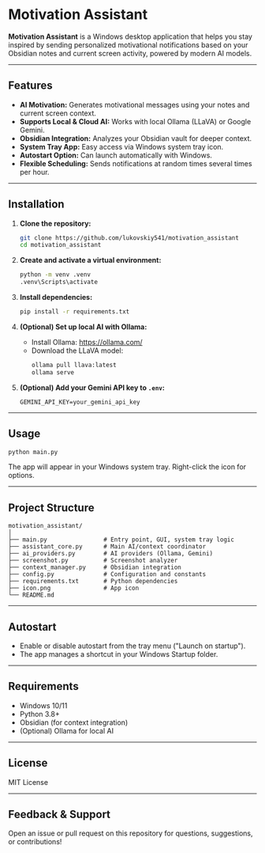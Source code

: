 # Motivation Assistant

**Motivation Assistant** is a Windows desktop application that helps you stay inspired by sending personalized motivational notifications based on your Obsidian notes and current screen activity, powered by modern AI models.

---

## Features

- **AI Motivation:** Generates motivational messages using your notes and current screen context.
- **Supports Local & Cloud AI:** Works with local Ollama (LLaVA) or Google Gemini.
- **Obsidian Integration:** Analyzes your Obsidian vault for deeper context.
- **System Tray App:** Easy access via Windows system tray icon.
- **Autostart Option:** Can launch automatically with Windows.
- **Flexible Scheduling:** Sends notifications at random times several times per hour.

---

## Installation

1. **Clone the repository:**
    ```bash
    git clone https://github.com/lukovskiy541/motivation_assistant
    cd motivation_assistant
    ```

2. **Create and activate a virtual environment:**
    ```bash
    python -m venv .venv
    .venv\Scripts\activate
    ```

3. **Install dependencies:**
    ```bash
    pip install -r requirements.txt
    ```

4. **(Optional) Set up local AI with Ollama:**
    - Install Ollama: https://ollama.com/
    - Download the LLaVA model:
      ```bash
      ollama pull llava:latest
      ollama serve
      ```

5. **(Optional) Add your Gemini API key to `.env`:**
    ```
    GEMINI_API_KEY=your_gemini_api_key
    ```

---

## Usage

```bash
python main.py
```

The app will appear in your Windows system tray. Right-click the icon for options.

---

## Project Structure

```
motivation_assistant/
│
├── main.py                # Entry point, GUI, system tray logic
├── assistant_core.py      # Main AI/context coordinator
├── ai_providers.py        # AI providers (Ollama, Gemini)
├── screenshot.py          # Screenshot analyzer
├── context_manager.py     # Obsidian integration
├── config.py              # Configuration and constants
├── requirements.txt       # Python dependencies
├── icon.png               # App icon
└── README.md
```

---

## Autostart

- Enable or disable autostart from the tray menu ("Launch on startup").
- The app manages a shortcut in your Windows Startup folder.

---

## Requirements

- Windows 10/11
- Python 3.8+
- Obsidian (for context integration)
- (Optional) Ollama for local AI

---

## License

MIT License

---

## Feedback & Support

Open an issue or pull request on this repository for questions, suggestions, or contributions!
